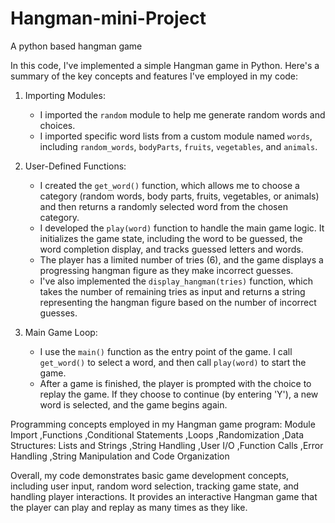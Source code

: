 # Hangman-mini-Project
A python based hangman game

In this code, I've implemented a simple Hangman game in Python. Here's a summary of the key concepts and features I've employed in my code:

1. Importing Modules:
   - I imported the `random` module to help me generate random words and choices.
   - I imported specific word lists from a custom module named `words`, including `random_words`, `bodyParts`, `fruits`, `vegetables`, and `animals`.

2. User-Defined Functions:
   - I created the `get_word()` function, which allows me to choose a category (random words, body parts, fruits, vegetables, or animals) and then returns a randomly selected word from the chosen category.
   - I developed the `play(word)` function to handle the main game logic. It initializes the game state, including the word to be guessed, the word completion display, and tracks guessed letters and words.
   - The player has a limited number of tries (6), and the game displays a progressing hangman figure as they make incorrect guesses.
   - I've also implemented the `display_hangman(tries)` function, which takes the number of remaining tries as input and returns a string representing the hangman figure based on the number of incorrect guesses.

3. Main Game Loop:
   - I use the `main()` function as the entry point of the game. I call `get_word()` to select a word, and then call `play(word)` to start the game.
   - After a game is finished, the player is prompted with the choice to replay the game. If they choose to continue (by entering 'Y'), a new word is selected, and the game begins again.

Programming concepts employed in my Hangman game program:
Module Import ,Functions ,Conditional Statements ,Loops ,Randomization ,Data Structures: Lists and Strings ,String Handling ,User I/O ,Function Calls ,Error Handling ,String Manipulation and Code Organization

Overall, my code demonstrates basic game development concepts, including user input, random word selection, tracking game state, and handling player interactions. 
It provides an interactive Hangman game that the player can play and replay as many times as they like.
